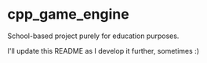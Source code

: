# cpp_game_engine
School-based project purely for education purposes.

I'll update this README as I develop it further, sometimes :)
